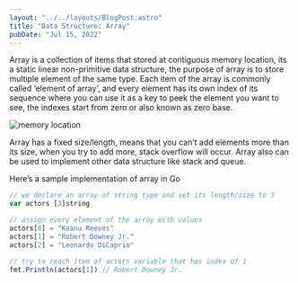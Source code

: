 ```yaml
---
layout: "../../layouts/BlogPost.astro"
title: "Data Structure: Array"
pubDate: "Jul 15, 2022"
---
```


Array is a collection of items that stored at contiguous memory location, its a static linear non-primitive data structure, the purpose of array is to store multiple element of the same type. Each item of the array is commonly called ‘element of array’, and every element has its own index of its sequence where you can use it as a key to peek the element you want to see, the indexes start from zero or also known as zero base.

![memory location](/blog/ds-array/image.png)

Array has a fixed size/length, means that you can’t add elements more than its size, when you try to add more, stack overflow will occur. Array also can be used to implement other data structure like stack and queue.

Here’s a sample implementation of array in Go

```javascript
// we declare an array of string type and set its length/size to 3
var actors [3]string

// assign every element of the array with values
actors[0] = "Keanu Reeves"
actors[1] = "Robert Downey Jr."
actors[2] = "Leonardo DiCaprio"

// try to reach item of actors variable that has index of 1
fmt.Println(actors[1]) // Robert Downey Jr.
```
